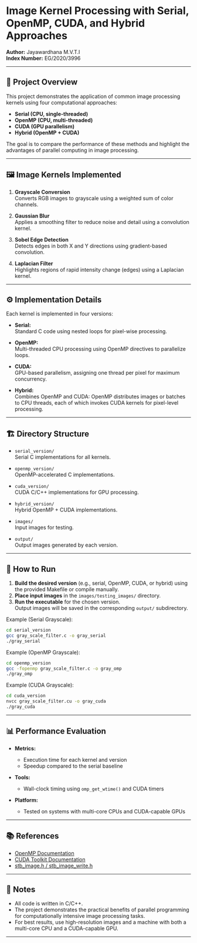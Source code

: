 # Image Kernel Processing with Serial, OpenMP, CUDA, and Hybrid Approaches

**Author:** Jayawardhana M.V.T.I  
**Index Number:** EG/2020/3996

---

## 🎯 Project Overview

This project demonstrates the application of common image processing kernels using four computational approaches:

- **Serial (CPU, single-threaded)**
- **OpenMP (CPU, multi-threaded)**
- **CUDA (GPU parallelism)**
- **Hybrid (OpenMP + CUDA)**

The goal is to compare the performance of these methods and highlight the advantages of parallel computing in image processing.

---

## 🖼️ Image Kernels Implemented

1. **Grayscale Conversion**  
   Converts RGB images to grayscale using a weighted sum of color channels.

2. **Gaussian Blur**  
   Applies a smoothing filter to reduce noise and detail using a convolution kernel.

3. **Sobel Edge Detection**  
   Detects edges in both X and Y directions using gradient-based convolution.

4. **Laplacian Filter**  
   Highlights regions of rapid intensity change (edges) using a Laplacian kernel.

---

## ⚙️ Implementation Details

Each kernel is implemented in four versions:

- **Serial:**  
  Standard C code using nested loops for pixel-wise processing.

- **OpenMP:**  
  Multi-threaded CPU processing using OpenMP directives to parallelize loops.

- **CUDA:**  
  GPU-based parallelism, assigning one thread per pixel for maximum concurrency.

- **Hybrid:**  
  Combines OpenMP and CUDA: OpenMP distributes images or batches to CPU threads, each of which invokes CUDA kernels for pixel-level processing.

---

## 🏗️ Directory Structure

- `serial_version/`  
  Serial C implementations for all kernels.

- `openmp_version/`  
  OpenMP-accelerated C implementations.

- `cuda_version/`  
  CUDA C/C++ implementations for GPU processing.

- `hybrid_version/`  
  Hybrid OpenMP + CUDA implementations.

- `images/`  
  Input images for testing.

- `output/`  
  Output images generated by each version.

---

## 🚀 How to Run

1. **Build the desired version** (e.g., serial, OpenMP, CUDA, or hybrid) using the provided Makefile or compile manually.
2. **Place input images** in the `images/testing_images/` directory.
3. **Run the executable** for the chosen version.  
   Output images will be saved in the corresponding `output/` subdirectory.

Example (Serial Grayscale):

```sh
cd serial_version
gcc gray_scale_filter.c -o gray_serial
./gray_serial
```

Example (OpenMP Grayscale):

```sh
cd openmp_version
gcc -fopenmp gray_scale_filter.c -o gray_omp
./gray_omp
```

Example (CUDA Grayscale):

```sh
cd cuda_version
nvcc gray_scale_filter.cu -o gray_cuda
./gray_cuda
```

---

## 📊 Performance Evaluation

- **Metrics:**

  - Execution time for each kernel and version
  - Speedup compared to the serial baseline

- **Tools:**

  - Wall-clock timing using `omp_get_wtime()` and CUDA timers

- **Platform:**
  - Tested on systems with multi-core CPUs and CUDA-capable GPUs

---

## 📚 References

- [OpenMP Documentation](https://www.openmp.org/)
- [CUDA Toolkit Documentation](https://docs.nvidia.com/cuda/)
- [stb_image.h / stb_image_write.h](https://github.com/nothings/stb)

---

## 📝 Notes

- All code is written in C/C++.
- The project demonstrates the practical benefits of parallel programming for computationally intensive image processing tasks.
- For best results, use high-resolution images and a machine with both a multi-core CPU and a CUDA-capable GPU.

---
